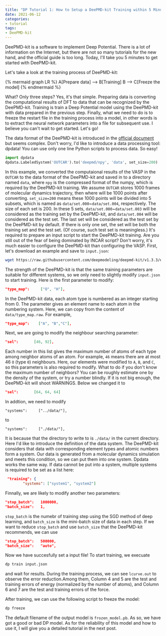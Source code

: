 ```yaml
---
title: "DP Tutorial 1: How to Setup a DeePMD-kit Training within 5 Minutes?"
date: 2021-06-12
categories:
- tutorial
tags:
- DeePMD-kit
---
```


DeePMD-kit is a software to implement Deep Potential. There is a lot of information on the Internet, but there are not so many tutorials for the new hand, and the official guide is too long. Today, I'll take you 5 minutes to get started with DeePMD-kit. 

Let's take a look at the training process of DeePMD-kit:

{% mermaid graph LR %}
A[Prepare data] --> B[Training]
B --> C[Freeze the model]
{% endmermaid %}

What? Only three steps? Yes, it's that simple.<!--more--> Preparing data is converting the computational results of DFT to data that can be recognized by the DeePMD-kit. Training is train a Deep Potential model using the DeePMD-kit with data prepared in the previous step. Finally, what we need to do is to freeze the restart file in the training process into a model, in other words is to extract the neural network parameters into a file for subsequent use. I believe you can't wait to get started. Let's go!

The data format of the DeePMD-kit is introduced in the [official document](https://deepmd.readthedocs.io/) but seems complex. Don't worry, I'd like to introduce a data processing tool: dpdata! You can use only one line Python scripts to process data. So easy!

```py
import dpdata
dpdata.LabeledSystem('OUTCAR').to('deepmd/npy', 'data', set_size=200)
```

In this example, we converted the computaional results of the VASP in the `OUTCAR` to the data format of the DeePMD-kit and saved in to a directory named `data`, where `npy` is the compressed format of the numpy, which is required by the DeePMD-kit training. We assume `OUTCAR` stores 1000 frames of molecular dynamics trajectory, then where will be 1000 points after converting. `set_size=200` means these 1000 points will be divided into 5 subsets, which is named as `data/set.000`\~`data/set.004`, respectively. The size of each set is 200. In these 5 sets, `data/set.000`\~`data/set.003` will be considered as the training set by the DeePMD-kit, and `data/set.004` will be considered as the test set. The last set will be considered as the test set by the DeePMD-kit by default. If there is only one set, the set will be both the training set and the test set. (Of course, such test set is meaningless.) It's required to prepare an input script to start the DeePMD-kit training. Are you still out of the fear of being dominated by INCAR script?  Don't worry, it's much easier to configure the DeePMD-kit than configuring the VASP. First, let's download an example and save to `input.json`:

```sh
wget https://raw.githubusercontent.com/deepmodeling/deepmd-kit/v1.3.3/examples/water/train/water_se_a.json -O input.json
```

The strength of the DeePMD-kit is that the same training parameters are suitable for different systems, so we only need to slightly modify `input.json` to start training. Here is the first parameter to modify:

```json
"type_map":     ["O", "H"],
```

In the DeePMD-kit data, each atom type is numbered as an integer starting from 0. The parameter gives an element name to each atom in the numbering system. Here, we can copy from the content of `data/type_map.raw`. For example,

```json
"type_map":    ["A", "B","C"],
```

Next, we are going to modify the neighbour searching parameter:

```json
"sel":       [46, 92],
```

Each number in this list gives the maximum number of atoms of each type among neighbor atoms of an atom. For example, `46` means there are at most 46 `O` (type `0`) neighbours. Here, our elements were modified to `A`, `B`, and `C`, so this parameters is also required to modify. What to do if you don't know the maximum number of neighbors? You can be roughly estimate one by the density of the system, or try a number blindly. If it is not big enough, the DeePMD-kit will shoot WARNINGS.  Below we changed it to 

```json
"sel":       [64, 64, 64]
```

In addtion, we need to modify

```
"systems":     ["../data/"],
```

to

```
"systems":     ["./data/"],
```

It is because that the directory to write to is `./data/` in the current directory. Here I'd like to introduce the definition of the data system. The DeePMD-kit considers that data with corresponding element types and atomic numbers form a system. Our data is generated from a molecular dynamics simulation and meets this condition, so we can put them into one system. Dpdata works the same way. If data cannot be put into a system, multiple systems is required to be set as a list here:
```json
 "training": {
        "systems": ["system1", "system2"]
```

Finnally, we are likely to modify another two parameters:

```json
"stop_batch":   1000000,
"batch_size":   1,
```
`stop_batch` is the numebr of training step using the SGD method of deep learning, and `batch_size` is the mini-batch size of data in each step.
If we want to reduce `stop_batch` and use `batch_size` that the DeePMD-kit recommends, we can use

```json
"stop_batch":   500000,
"batch_size":   "auto",
```

Now we have succesfully set a input file! To start training, we execuate

```sh
dp train input.json
```

and wait for results. During the training process, we can see `lcurve.out` to observe the error reduction.Among them, Column 4 and 5 are the test and training errors of energy (normalized by the number of atoms), and Column 6 and 7 are the test and training errors of the force. 

After training, we can use the following script to freeze the model:

```sh
dp freeze
```

The default filename of the output model is `frozen_model.pb`. As so, we have got a good or bad DP model. As for the reliability of this model and how to use it, I will give you a detailed tutorial in the next post.
